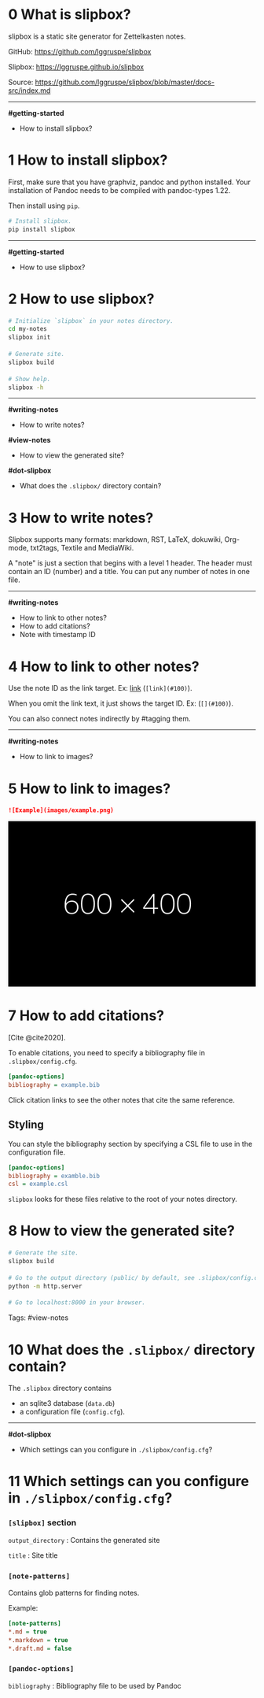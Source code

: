 # 0 What is slipbox?

slipbox is a static site generator for Zettelkasten notes.

GitHub: <https://github.com/lggruspe/slipbox>

Slipbox: <https://lggruspe.github.io/slipbox>

Source: <https://github.com/lggruspe/slipbox/blob/master/docs-src/index.md>

---

**#getting-started**

- How to install slipbox? [](#1)



# 1 How to install slipbox?

First, make sure that you have graphviz, pandoc and python installed.
Your installation of Pandoc needs to be compiled with pandoc-types 1.22.

Then install using `pip`.

```bash
# Install slipbox.
pip install slipbox
```

---

**#getting-started**

- How to use slipbox? [](#2)



# 2 How to use slipbox?

```bash
# Initialize `slipbox` in your notes directory.
cd my-notes
slipbox init

# Generate site.
slipbox build

# Show help.
slipbox -h
```

---

**#writing-notes**

- How to write notes? [](#3)

**#view-notes**

- How to view the generated site? [](#8)

**#dot-slipbox**

- What does the `.slipbox/` directory contain? [](#10)



# 3 How to write notes?

Slipbox supports many formats: markdown, RST, LaTeX, dokuwiki,
Org-mode, txt2tags, Textile and MediaWiki.

A "note" is just a section that begins with a level 1 header.
The header must contain an ID (number) and a title.
You can put any number of notes in one file.

---

**#writing-notes**

- How to link to other notes? [](#4)
- How to add citations? [](#7)
- Note with timestamp ID [](#20200101123000)



# 4 How to link to other notes?

Use the note ID as the link target.
Ex: [link](#100) (`[link](#100)`).

When you omit the link text, it just shows the target ID.
Ex: [](#100) (`[](#100)`).

You can also connect notes indirectly by #tagging them.

---

**#writing-notes**

- How to link to images? [](#5)



# 5 How to link to images?

```markdown
![Example](images/example.png)
```

![Example](images/example.png)



# 7 How to add citations?

[Cite @cite2020].

To enable citations, you need to specify a bibliography file in
`.slipbox/config.cfg`.

```ini
[pandoc-options]
bibliography = example.bib
```

Click citation links to see the other notes that cite the same
reference.

## Styling

You can style the bibliography section by specifying a CSL file to use in the
configuration file.

```ini
[pandoc-options]
bibliography = examble.bib
csl = example.csl
```

`slipbox` looks for these files relative to the root of your notes directory.


# 8 How to view the generated site?

```bash
# Generate the site.
slipbox build

# Go to the output directory (public/ by default, see .slipbox/config.cfg).
python -m http.server

# Go to localhost:8000 in your browser.
```

Tags: #view-notes



# 10 What does the `.slipbox/` directory contain?

The `.slipbox` directory contains

- an sqlite3 database (`data.db`)
- a configuration file (`config.cfg`).

---

**#dot-slipbox**

- Which settings can you configure in `./slipbox/config.cfg`? [](#11)



# 11 Which settings can you configure in `./slipbox/config.cfg`?

### `[slipbox]` section

`output_directory`
: Contains the generated site

`title`
: Site title

### `[note-patterns]`

Contains glob patterns for finding notes.

Example:

```ini
[note-patterns]
*.md = true
*.markdown = true
*.draft.md = false
```

### `[pandoc-options]`

`bibliography`
: Bibliography file to be used by Pandoc
